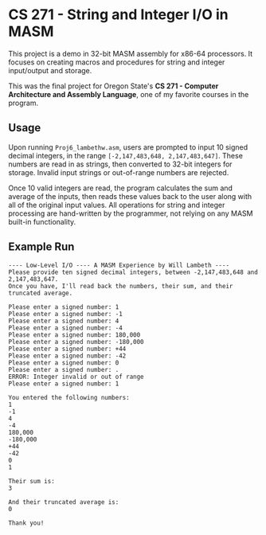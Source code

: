 # CS 271 - String and Integer I/O in MASM

This project is a demo in 32-bit MASM assembly for x86-64 processors. It focuses on creating macros and procedures for string and integer input/output and storage. 

This was the final project for Oregon State's **CS 271 - Computer Architecture and Assembly Language**, one of my favorite courses in the program. 

## Usage

Upon running `Proj6_lambethw.asm`, users are prompted to input 10 signed decimal integers, in the range `[-2,147,483,648, 2,147,483,647]`. These numbers are read in as strings, then converted to 32-bit integers for storage. Invalid input strings or out-of-range numbers are rejected. 

Once 10 valid integers are read, the program calculates the sum and average of the inputs, then reads these values back to the user along with all of the original input values. All operations for string and integer processing are hand-written by the programmer, not relying on any MASM built-in functionality. 

## Example Run 

```
---- Low-Level I/O ---- A MASM Experience by Will Lambeth ----
Please provide ten signed decimal integers, between -2,147,483,648 and 2,147,483,647.
Once you have, I'll read back the numbers, their sum, and their truncated average.

Please enter a signed number: 1
Please enter a signed number: -1
Please enter a signed number: 4
Please enter a signed number: -4
Please enter a signed number: 180,000
Please enter a signed number: -180,000
Please enter a signed number: +44
Please enter a signed number: -42
Please enter a signed number: 0
Please enter a signed number: .
ERROR: Integer invalid or out of range
Please enter a signed number: 1

You entered the following numbers:
1
-1
4
-4
180,000
-180,000
+44
-42
0
1

Their sum is:
3

And their truncated average is:
0

Thank you!
```
